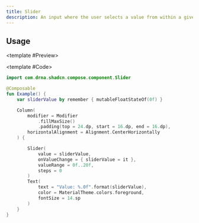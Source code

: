 ```yaml
---
title: Slider
description: An input where the user selects a value from within a given range.
---
```


<DocsPage 
    :title="frontmatter.title" 
    :description="frontmatter.description"
    path="views/components/Slider.md">

## Usage

<TabPreview>

<template #Preview>
<Preview name="slider" variant="default" assetExtension=".gif"/>
</template>

<template #Code>

```kotlin
import com.drna.shadcn.compose.component.Slider

@Composable
fun Example() {
    var sliderValue by remember { mutableFloatStateOf(0f) }

    Column(
        modifier = Modifier
            .fillMaxSize()
            .padding(top = 24.dp, start = 16.dp, end = 16.dp),
        horizontalAlignment = Alignment.CenterHorizontally
    ) {

        Slider(
            value = sliderValue,
            onValueChange = { sliderValue = it },
            valueRange = 0f..20f,
            steps = 0
        )
        Text(
            text = "Value: %.0f".format(sliderValue),
            color = MaterialTheme.colors.foreground,
            fontSize = 14.sp
        )
    }
}
```

</template>

</TabPreview>

</DocsPage>
